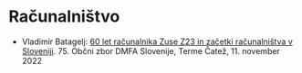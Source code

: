 # Računalništvo

  - Vladimir Batagelj: [60 let računalnika Zuse Z23 in začetki računalništva v Sloveniji](./60let.pdf). 75. Občni zbor DMFA Slovenije, Terme Čatež, 11. november 2022

